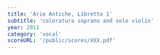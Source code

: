 ```yaml
---
title: 'Arie Antiche, Libretto 1'
subtitle: 'coloratura soprano and solo violin'
year: 2011
category: 'vocal'
scoreURL: '/public/scores/XXX.pdf'
---
```

